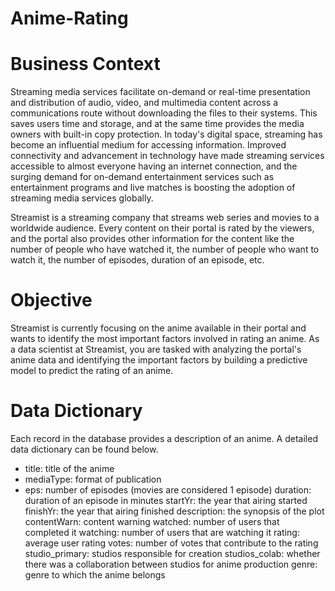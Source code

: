 # Anime-Rating
# Business Context
Streaming media services facilitate on-demand or real-time presentation and distribution of audio, video, and multimedia content across a communications route without downloading the files to their systems. This saves users time and storage, and at the same time provides the media owners with built-in copy protection. In today's digital space, streaming has become an influential medium for accessing information. Improved connectivity and advancement in technology have made streaming services accessible to almost everyone having an internet connection, and the surging demand for on-demand entertainment services such as entertainment programs and live matches is boosting the adoption of streaming media services globally.

Streamist is a streaming company that streams web series and movies to a worldwide audience. Every content on their portal is rated by the viewers, and the portal also provides other information for the content like the number of people who have watched it, the number of people who want to watch it, the number of episodes, duration of an episode, etc.

 

# Objective
Streamist is currently focusing on the anime available in their portal and wants to identify the most important factors involved in rating an anime. As a data scientist at Streamist, you are tasked with analyzing the portal's anime data and identifying the important factors by building a predictive model to predict the rating of an anime.

 

# Data Dictionary
Each record in the database provides a description of an anime. A detailed data dictionary can be found below.

- title: title of the anime
- mediaType: format of publication
- eps: number of episodes (movies are considered 1 episode)
duration: duration of an episode in minutes
startYr: the year that airing started
finishYr: the year that airing finished
description: the synopsis of the plot
contentWarn: content warning
watched: number of users that completed it
watching: number of users that are watching it
rating: average user rating
votes: number of votes that contribute to the rating
studio_primary: studios responsible for creation
studios_colab: whether there was a collaboration between studios for anime production
genre: genre to which the anime belongs
